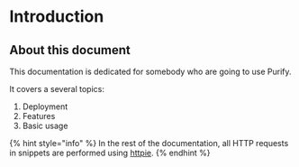 # Introduction

## About this document

This documentation is dedicated for somebody who are going to use Purify. 

It covers a several topics:

1. Deployment
2. Features
3. Basic usage

{% hint style="info" %}
In the rest of the documentation, all HTTP requests in snippets are performed using [httpie](https://httpie.org/).
{% endhint %}





